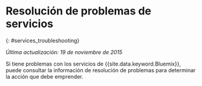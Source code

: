 
# Resolución de problemas de servicios
{: #services_troubleshooting}

*Última actualización: 19 de noviembre de 2015*

Si tiene problemas con los servicios de {{site.data.keyword.Bluemix}}, puede consultar la información de resolución de problemas para determinar la acción que debe emprender.
